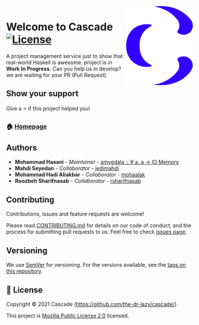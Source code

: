 <img src="design/logo/SVG/cascade.svg" alt="Logo" width="180" align="right" />

# Welcome to Cascade [![License](https://img.shields.io/badge/license-MPL--2.0-3400FD?style=for-the-badge)](LICENSE)

A project management service just to show that real-world Haskell is awesome. project is in **Work In Progress**. Can you help us in develop? we are waiting for your PR (Pull Request).

## Show your support

Give a ⭐ if this project helped you!

### 🏠 [Homepage](https://github.com/the-dr-lazy/cascade)

## Authors

- **Mohammad Hasani** - _Maintainer_ - [amygdala :: ∀ a. a → IO Memory](https://github.com/the-dr-lazy)
- **Mahdi Seyedan** - _Collaborator_ - [jedimahdi](https://github.com/jedimahdi)
- **Mohammad Hadi Aliakbar** - _Collaborator_ - [mohaalak](https://github.com/mohaalak)
- **Roozbeh Sharifnasab** - _Collaborator_ - [rsharifnasab](https://github.com/rsharifnasab)

## Contributing

Contributions, issues and feature requests are welcome!

Please read [CONTRIBUTING.md](CONTRIBUTING.md) for details on our code of conduct, and the process for submitting pull requests to us.
Feel free to check [issues page](https://github.com/the-dr-lazy/cascade/issues).

## Versioning

We use [SemVer](http://semver.org/) for versioning. For the versions available, see the [tags on this repository](https://github.com/the-dr-lazy/cascade/releases).

## 📝 License

Copyright © 2021 Cascade (https://github.com/the-dr-lazy/cascade/).

This project is [Mozilla Public License 2.0](LICENSE) licensed.

